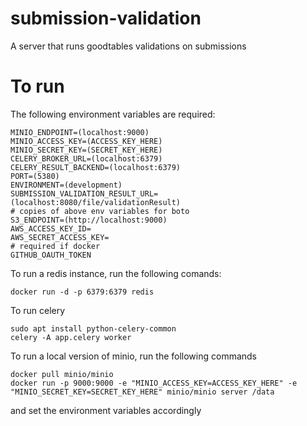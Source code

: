 # submission-validation 
A server that runs goodtables validations on submissions

# To run

The following environment variables are required:
```
MINIO_ENDPOINT=(localhost:9000)
MINIO_ACCESS_KEY=(ACCESS_KEY_HERE)
MINIO_SECRET_KEY=(SECRET_KEY_HERE)
CELERY_BROKER_URL=(localhost:6379)
CELERY_RESULT_BACKEND=(localhost:6379)
PORT=(5380)
ENVIRONMENT=(development)
SUBMISSION_VALIDATION_RESULT_URL=(localhost:8080/file/validationResult)
# copies of above env variables for boto
S3_ENDPOINT=(http://localhost:9000)
AWS_ACCESS_KEY_ID=
AWS_SECRET_ACCESS_KEY=
# required if docker
GITHUB_OAUTH_TOKEN
```

To run a redis instance, run the following comands:
```
docker run -d -p 6379:6379 redis
```

To run celery
```
sudo apt install python-celery-common
celery -A app.celery worker
```

To run a local version of minio, run the following commands

```
docker pull minio/minio
docker run -p 9000:9000 -e "MINIO_ACCESS_KEY=ACCESS_KEY_HERE" -e "MINIO_SECRET_KEY=SECRET_KEY_HERE" minio/minio server /data
```

and set the environment variables accordingly

